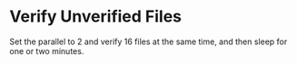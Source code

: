 # Verify Unverified Files

Set the parallel to 2 and verify 16 files at the same time, and then sleep for one or two minutes.